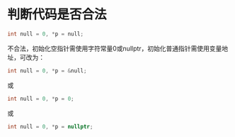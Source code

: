 # 判断代码是否合法
```c++
int null = 0, *p = null;
```

不合法，初始化空指针需使用字符常量0或nullptr，初始化普通指针需使用变量地址，可改为：
```c++
int null = 0, *p = &null;
```
或
```c++
int null = 0, *p = 0;
```
或
```c++
int null = 0, *p = nullptr;
```